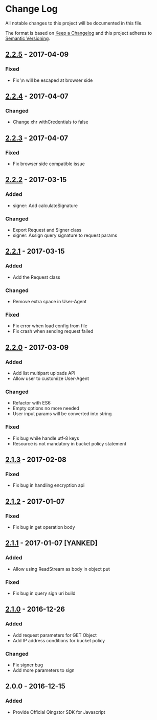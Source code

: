 # Change Log

All notable changes to this project will be documented in this file.

The format is based on [Keep a Changelog](http://keepachangelog.com/) and this project adheres to [Semantic Versioning](http://semver.org/).

## [2.2.5] - 2017-04-09

### Fixed

- Fix \n will be escaped at browser side

## [2.2.4] - 2017-04-07

### Changed

- Change xhr withCredentials to false

## [2.2.3] - 2017-04-07

### Fixed

- Fix browser side compatible issue

## [2.2.2] - 2017-03-15

### Added

- signer: Add calculateSignature

### Changed

- Export Request and Signer class
- signer: Assign query signature to request params

## [2.2.1] - 2017-03-15

### Added

- Add the Request class

### Changed

- Remove extra space in User-Agent

### Fixed

- Fix error when load config from file
- Fix crash when sending request failed

## [2.2.0] - 2017-03-09

### Added

- Add list multipart uploads API
- Allow user to customize User-Agent

### Changed

- Refactor with ES6
- Empty options no more needed
- User input params will be converted into string

### Fixed

- Fix bug while handle utf-8 keys
- Resource is not mandatory in bucket policy statement

## [2.1.3] - 2017-02-08

### Fixed

- Fix bug in handling encryption api

## [2.1.2] - 2017-01-07

### Fixed

- Fix bug in get operation body

## [2.1.1] - 2017-01-07 [YANKED]

### Added

- Allow using ReadStream as body in object put

### Fixed

- Fix bug in query sign uri build

## [2.1.0] - 2016-12-26

### Added

- Add request parameters for GET Object
- Add IP address conditions for bucket policy

### Changed

- Fix signer bug
- Add more parameters to sign

## 2.0.0 - 2016-12-15

### Added

- Provide Official Qingstor SDK for Javascript

[2.2.5]: https://github.com/yunify/qingstor-sdk-js/compare/2.2.4...2.2.5
[2.2.4]: https://github.com/yunify/qingstor-sdk-js/compare/2.2.3...2.2.4
[2.2.3]: https://github.com/yunify/qingstor-sdk-js/compare/2.2.2...2.2.3
[2.2.2]: https://github.com/yunify/qingstor-sdk-js/compare/2.2.1...2.2.2
[2.2.1]: https://github.com/yunify/qingstor-sdk-js/compare/2.2.0...2.2.1
[2.2.0]: https://github.com/yunify/qingstor-sdk-js/compare/2.1.3...2.2.0
[2.1.3]: https://github.com/yunify/qingstor-sdk-js/compare/2.1.2...2.1.3
[2.1.2]: https://github.com/yunify/qingstor-sdk-js/compare/2.1.1...2.1.2
[2.1.1]: https://github.com/yunify/qingstor-sdk-js/compare/2.1.0...2.1.1
[2.1.0]: https://github.com/yunify/qingstor-sdk-js/compare/2.0.0...2.1.0
